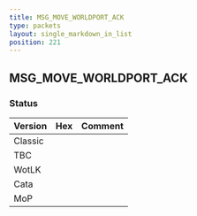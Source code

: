 ```yaml
---
title: MSG_MOVE_WORLDPORT_ACK
type: packets
layout: single_markdown_in_list
position: 221
---
```


## MSG_MOVE_WORLDPORT_ACK

### Status

Version | Hex | Comment
---------- | ---------- | ---------- 
Classic |  |  
TBC |  |  
WotLK |  |  
Cata |  |  
MoP |  |  